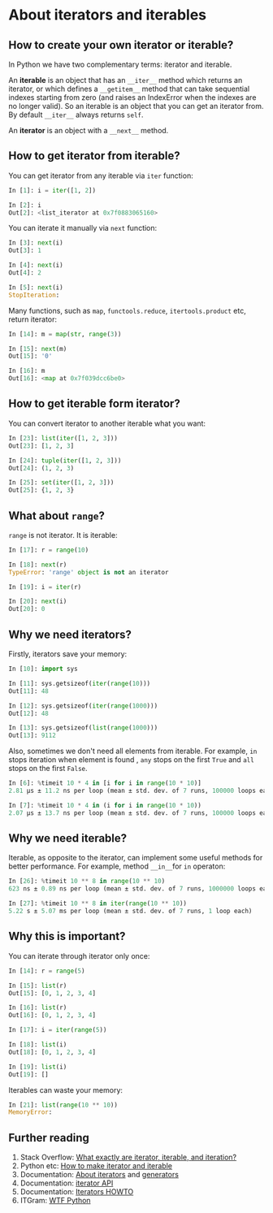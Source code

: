 # About iterators and iterables

## How to create your own iterator or iterable?

In Python we have two complementary terms: iterator and iterable.

An **iterable** is an object that has an `__iter__` method which returns an iterator, or which defines a  `__getitem__` method that can take sequential indexes starting from zero (and raises an IndexError when the indexes are no longer valid). So an iterable is an object that you can get an iterator from. By default `__iter__` always returns `self`.

An **iterator** is an object with a `__next__` method.


## How to get iterator from iterable?

You can get iterator from any iterable via `iter` function:

```python
In [1]: i = iter([1, 2])

In [2]: i
Out[2]: <list_iterator at 0x7f0883065160>
```

You can iterate it manually via `next` function:

```python
In [3]: next(i)
Out[3]: 1

In [4]: next(i)
Out[4]: 2

In [5]: next(i)
StopIteration:
```

Many functions, such as `map`, `functools.reduce`, `itertools.product` etc, return iterator:

```python
In [14]: m = map(str, range(3))

In [15]: next(m)
Out[15]: '0'

In [16]: m
Out[16]: <map at 0x7f039dcc6be0>
```


## How to get iterable form iterator?

You can convert iterator to another iterable what you want:

```python
In [23]: list(iter([1, 2, 3]))
Out[23]: [1, 2, 3]

In [24]: tuple(iter([1, 2, 3]))
Out[24]: (1, 2, 3)

In [25]: set(iter([1, 2, 3]))
Out[25]: {1, 2, 3}
```


## What about `range`?

`range` is not iterator. It is iterable:

```python
In [17]: r = range(10)

In [18]: next(r)
TypeError: 'range' object is not an iterator

In [19]: i = iter(r)

In [20]: next(i)
Out[20]: 0
```

## Why we need iterators?

Firstly, iterators save your memory:

```python
In [10]: import sys

In [11]: sys.getsizeof(iter(range(10)))
Out[11]: 48

In [12]: sys.getsizeof(iter(range(1000)))
Out[12]: 48

In [13]: sys.getsizeof(list(range(1000)))
Out[13]: 9112

```

Also, sometimes we don't need all elements from iterable. For example, `in` stops iteration when element is found , `any` stops on the first `True` and `all` stops on the first `False`.

```python
In [6]: %timeit 10 * 4 in [i for i in range(10 * 10)]
2.81 µs ± 11.2 ns per loop (mean ± std. dev. of 7 runs, 100000 loops each)

In [7]: %timeit 10 * 4 in (i for i in range(10 * 10))
2.07 µs ± 13.7 ns per loop (mean ± std. dev. of 7 runs, 100000 loops each)
```

## Why we need iterable?

Iterable, as opposite to the iterator, can implement some useful methods for better performance. For example, method `__in__`for `in` operaton:

```python
In [26]: %timeit 10 ** 8 in range(10 ** 10)
623 ns ± 0.89 ns per loop (mean ± std. dev. of 7 runs, 1000000 loops each)

In [27]: %timeit 10 ** 8 in iter(range(10 ** 10))
5.22 s ± 5.07 ms per loop (mean ± std. dev. of 7 runs, 1 loop each)
```

## Why this is important?

You can iterate through iterator only once:

```python
In [14]: r = range(5)

In [15]: list(r)
Out[15]: [0, 1, 2, 3, 4]

In [16]: list(r)
Out[16]: [0, 1, 2, 3, 4]

In [17]: i = iter(range(5))

In [18]: list(i)
Out[18]: [0, 1, 2, 3, 4]

In [19]: list(i)
Out[19]: []
```

Iterables can waste your memory:

```python
In [21]: list(range(10 ** 10))
MemoryError:
```

## Further reading

1. Stack Overflow: [What exactly are iterator, iterable, and iteration?](https://stackoverflow.com/questions/9884132/what-exactly-are-iterator-iterable-and-iteration)
1. Python etc: [How to make iterator and iterable](https://t.me/pythonetc/149)
1. Documentation: [About iterators](https://docs.python.org/3/tutorial/classes.html#iterators) and [generators](https://docs.python.org/3/tutorial/classes.html#generators)
1. Documentation: [iterator API](https://docs.python.org/dev/library/stdtypes.html#iterator-types)
1. Documentation: [Iterators HOWTO](https://docs.python.org/dev/howto/functional.html#iterators)
1. ITGram: [WTF Python](https://t.me/itgram_channel/32)
